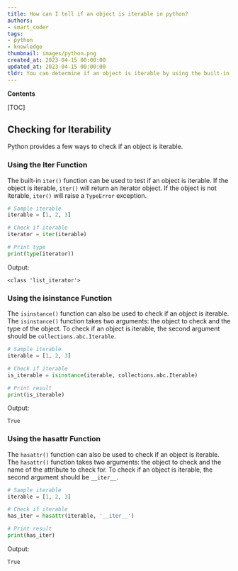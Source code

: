 ```yaml
---
title: How can I tell if an object is iterable in python?
authors:
- smart_coder
tags:
- python
- knowledge
thumbnail: images/python.png
created_at: 2023-04-15 00:00:00
updated_at: 2023-04-15 00:00:00
tldr: You can determine if an object is iterable by using the built-in function `iter()` to test if the object is iterable.
---
```


**Contents**

[TOC]

## Checking for Iterability

Python provides a few ways to check if an object is iterable.

### Using the Iter Function

The built-in `iter()` function can be used to test if an object is iterable. If the object is iterable, `iter()` will return an iterator object. If the object is not iterable, `iter()` will raise a `TypeError` exception.

```python
# Sample iterable
iterable = [1, 2, 3]

# Check if iterable
iterator = iter(iterable)

# Print type
print(type(iterator))
```

Output:
```
<class 'list_iterator'>
```

### Using the isinstance Function

The `isinstance()` function can also be used to check if an object is iterable. The `isinstance()` function takes two arguments: the object to check and the type of the object. To check if an object is iterable, the second argument should be `collections.abc.Iterable`.

```python
# Sample iterable
iterable = [1, 2, 3]

# Check if iterable
is_iterable = isinstance(iterable, collections.abc.Iterable)

# Print result
print(is_iterable)
```

Output:
```
True
```

### Using the hasattr Function

The `hasattr()` function can also be used to check if an object is iterable. The `hasattr()` function takes two arguments: the object to check and the name of the attribute to check for. To check if an object is iterable, the second argument should be `__iter__`.

```python
# Sample iterable
iterable = [1, 2, 3]

# Check if iterable
has_iter = hasattr(iterable, '__iter__')

# Print result
print(has_iter)
```

Output:
```
True
```
